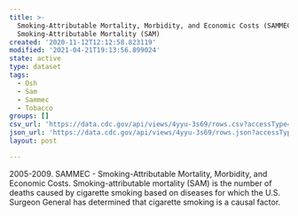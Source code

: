 ```yaml
---
title: >-
  Smoking-Attributable Mortality, Morbidity, and Economic Costs (SAMMEC) -
  Smoking-Attributable Mortality (SAM)
created: '2020-11-12T12:12:58.823119'
modified: '2021-04-21T19:13:56.899024'
state: active
type: dataset
tags:
  - Osh
  - Sam
  - Sammec
  - Tobacco
groups: []
csv_url: 'https://data.cdc.gov/api/views/4yyu-3s69/rows.csv?accessType=DOWNLOAD'
json_url: 'https://data.cdc.gov/api/views/4yyu-3s69/rows.json?accessType=DOWNLOAD'
layout: post

---
```

2005-2009. SAMMEC - Smoking-Attributable Mortality, Morbidity, and Economic Costs. Smoking-attributable mortality (SAM) is the number of deaths caused by cigarette smoking based on diseases for which the U.S. Surgeon General has determined that cigarette smoking is a causal factor.
